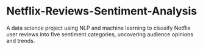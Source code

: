 # Netflix-Reviews-Sentiment-Analysis
A data science project using NLP and machine learning to classify Netflix user reviews into five sentiment categories, uncovering audience opinions and trends.
